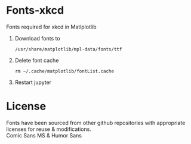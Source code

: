 # Fonts-xkcd
Fonts required for xkcd in Matlplotlib

1. Download fonts to

    ````
    /usr/share/matplotlib/mpl-data/fonts/ttf
    ````
2. Delete font cache

    ````
    rm ~/.cache/matplotlib/fontList.cache
    ````
3. Restart jupyter

# License
Fonts have been sourced from other github repositories with appropriate licenses for reuse & modifications.  
Comic Sans MS & Humor Sans
